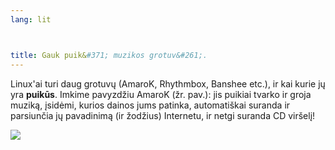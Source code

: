 ```yaml
---
lang: lit



title: Gauk puik&#371; muzikos grotuv&#261;.
---
```


Linux'ai turi daug grotuv&#371; (AmaroK, Rhythmbox, Banshee etc.), ir kai kurie j&#371; yra <b>puik&#363;s</b>. Imkime pavyzd&#382;iu AmaroK (&#382;r. pav.):
jis puikiai tvarko ir groja muzik&#261;, &#303;sid&#279;mi, kurios dainos jums patinka, automati&#353;kai suranda ir parsiun&#269;ia j&#371; pavadinim&#261; (ir &#382;od&#382;ius) Internetu, ir netgi suranda CD vir&#353;el&#303;!

<img src="Images/amarok.png" />





